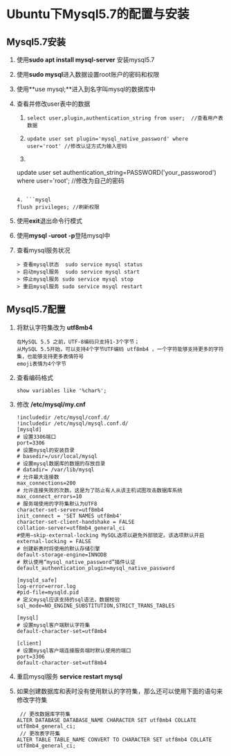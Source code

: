 # Ubuntu下Mysql5.7的配置与安装

## Mysql5.7安装

1. 使用**sudo apt install mysql-server** 安装mysql5.7

2. 使用**sudo mysql**进入数据设置root账户的密码和权限

3. 使用**use mysql;**进入到名字叫mysql的数据库中

4. 查看并修改user表中的数据

   1. ```mysql
      select user,plugin,authentication_string from user;  //查看用户表数据
      ```

   2. ```mysql
      update user set plugin='mysql_native_password' where user='root' //修改认证方式为输入密码
      ```

   3.  ```mysql
      update user set authentication_string=PASSWORD('your_passworod') where user='root'; //修改为自己的密码
      ```

   4. ```mysql
      flush privileges; //刷新权限
      ```

5. 使用**exit**退出命令行模式

6. 使用**mysql -uroot -p**登陆mysql中

7. 查看mysql服务状况

   ```mysql
   > 查看mysql状态  sudo service mysql status
   > 启动mysql服务  sudo service mysql start
   > 停止mysql服务 sudo service mysql stop
   > 重启mysql服务 sudo service msyql restart
   ```

   

## Mysql5.7配置

1. 将默认字符集改为 **utf8mb4**

   ```
   在MySQL 5.5 之前，UTF-8编码只支持1-3个字节；
   从MySQL 5.5开始，可以支持4个字节UTF编码 utf8mb4 ，一个字符能够支持更多的字符集，也能够支持更多表情符号
   emoji表情为4个字节
   ```

2. 查看编码格式

   ```mysql
   show variables like '%char%';
   ```

3. 修改 **/etc/mysql/my.cnf**

   ```mysql
   !includedir /etc/mysql/conf.d/
   !includedir /etc/mysql/mysql.conf.d/
   [mysqld]
   # 设置3306端口
   port=3306
   # 设置mysql的安装目录
   # basedir=/usr/local/mysql
   # 设置mysql数据库的数据的存放目录
   # datadir= /var/lib/mysql
   # 允许最大连接数
   max_connections=200
   # 允许连接失败的次数。这是为了防止有人从该主机试图攻击数据库系统
   max_connect_errors=10
   # 服务端使用的字符集默认为UTF8
   character-set-server=utf8mb4
   init_connect = 'SET NAMES utf8mb4'
   character-set-client-handshake = FALSE
   collation-server=utf8mb4_general_ci
   #使用–skip-external-locking MySQL选项以避免外部锁定。该选项默认开启
   external-locking = FALSE
   # 创建新表时将使用的默认存储引擎
   default-storage-engine=INNODB
   # 默认使用“mysql_native_password”插件认证
   default_authentication_plugin=mysql_native_password
   
   [mysqld_safe]
   log-error=error.log
   #pid-file=mysqld.pid
   # 定义mysql应该支持的sql语法，数据校验
   sql_mode=NO_ENGINE_SUBSTITUTION,STRICT_TRANS_TABLES
   
   [mysql]
   # 设置mysql客户端默认字符集
   default-character-set=utf8mb4
   
   [client]
   # 设置mysql客户端连接服务端时默认使用的端口
   port=3306
   default-character-set=utf8mb4
   
   ```

4. 重启mysql服务 **service restart mysql**

5. 如果创建数据库和表时没有使用默认的字符集，那么还可以使用下面的语句来修改字符集

   ```mysql
    // 更改数据库字符集
   ALTER DATABASE DATABASE_NAME CHARACTER SET utf8mb4 COLLATE utf8mb4_general_ci;
    // 更改表字符集
   ALTER TABLE TABLE_NAME CONVERT TO CHARACTER SET utf8mb4 COLLATE utf8mb4_general_ci; 
   ```

   